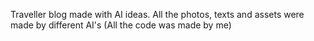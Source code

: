 Traveller blog made with AI ideas. All the photos, texts and assets were made by different AI's (All the code was made by me)
